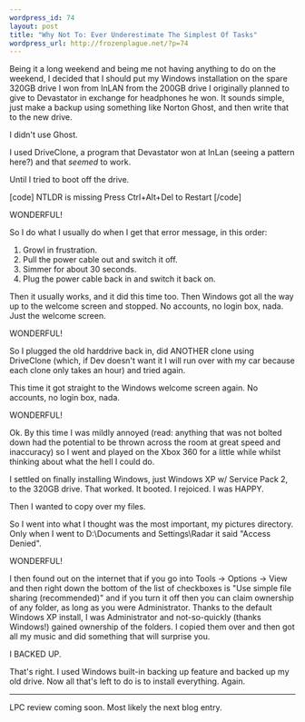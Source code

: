 ```yaml
--- 
wordpress_id: 74
layout: post
title: "Why Not To: Ever Underestimate The Simplest Of Tasks"
wordpress_url: http://frozenplague.net/?p=74
---
```

Being it a long weekend and being me not having anything to do on the weekend, I decided that I should put my Windows installation on the spare 320GB drive I won from InLAN from the 200GB drive I originally planned to give to Devastator in exchange for headphones he won. It sounds simple, just make a backup using something like Norton Ghost, and then write that to the new drive.

I didn't use Ghost.

I used DriveClone, a program that Devastator won at InLan (seeing a pattern here?) and that *seemed* to work. 

Until I tried to boot off the drive.

[code]
NTLDR is missing
Press Ctrl+Alt+Del to Restart
[/code]

WONDERFUL!

So I do what I usually do when I get that error message, in this order:
1) Growl in frustration.
2) Pull the power cable out and switch it off.
3) Simmer for about 30 seconds.
4) Plug the power cable back in and switch it back on.

Then it usually works, and it did this time too. Then Windows got all the way up to the welcome screen and stopped. No accounts, no login box, nada. Just the welcome screen.

WONDERFUL!

So I plugged the old harddrive back in, did ANOTHER clone using DriveClone (which, if  Dev doesn't want it I will run over with my car because each clone only takes an hour) and tried again.

This time it got straight to the Windows welcome screen again. No accounts, no login box, nada.

WONDERFUL!

Ok. By this time I was mildly annoyed (read: anything that was not bolted down had the potential to be thrown across the room at great speed and inaccuracy) so I went and played on the Xbox 360 for a little while whilst thinking about what the hell I could do.

I settled on finally installing Windows, just Windows XP w/ Service Pack 2, to the 320GB drive. That worked. It booted. I rejoiced. I was HAPPY.

Then I wanted to copy over my files.

So I went into what I thought was the most important, my pictures directory. Only when I went to D:\Documents and Settings\Radar it said "Access Denied".

WONDERFUL!

I then found out on the internet that if you go into Tools -> Options -> View and then right down the bottom of the list of checkboxes is "Use simple file sharing (recommended)" and if you turn it off then you can claim ownership of any folder, as long as you were Administrator. Thanks to the default Windows XP install, I was Administrator and not-so-quickly (thanks Windows!) gained ownership of the folders. I copied them over and then got all my music and did something that will surprise you.

I BACKED UP.

That's right. I used Windows built-in backing up feature and backed up my old drive. Now all that's left to do is to install everything. Again.

----------

LPC review coming soon. Most likely the next blog entry.
